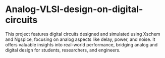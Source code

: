 # Analog-VLSI-design-on-digital-circuits
This project features digital circuits designed and simulated using Xschem and Ngspice, focusing on analog aspects like delay, power, and noise. It offers valuable insights into real-world performance, bridging analog and digital design for students, researchers, and engineers.
